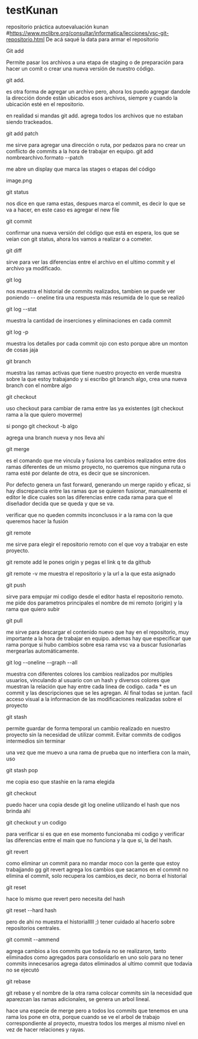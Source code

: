 # testKunan
repositorio práctica autoevaluación kunan
#https://www.mclibre.org/consultar/informatica/lecciones/vsc-git-repositorio.html De acá saqué la data para armar el repositorio

<!-- #git is the program to manage the source code
#github hosts a copy of that code and a repository (a central location in which data is stored and managed) online -->
<!-- 
 VSC makes the process of using Git and github easy. -->

 
Git add

Permite pasar los archivos a una etapa de staging o de preparación para hacer un comit o crear una nueva versión de nuestro código.

git add. 

es otra forma de agregar un archivo pero, ahora los puedo agregar dandole la dirección donde están ubicados esos archivos, siempre y cuando la ubicación esté en el repositorio.

en realidad si mandas git add. agrega todos los archivos que no estaban siendo trackeados.


git add patch

me sirve para agregar una dirección o ruta, por pedazos para no crear un conflicto de commits a la hora de trabajar en equipo.
git add nombrearchivo.formato --patch

me abre un display
que marca las stages o etapas del código

image.png


git status

nos dice en que rama estas, despues marca el commit, es decir lo que se va a hacer, en este caso es agregar el new file 

git commit
 

confirmar una nueva versión del código que está en espera, los que se veían con git status, ahora los vamos a realizar o a cometer.

git diff 

sirve para ver las diferencias entre el archivo en el ultimo commit y el archivo ya modificado.

git log 

nos muestra el historial de commits realizados, tambien se puede ver poniendo -- oneline
tira una respuesta más resumida de lo que se realizó

git log --stat

muestra la cantidad de inserciones y eliminaciones en cada commit

git log -p 

muestra los detalles por cada commit ojo con esto porque abre un monton de cosas jaja

git branch

muestra las ramas activas que tiene nuestro proyecto
en verde muestra sobre la que estoy trabajando y si escribo git branch algo, crea una nueva branch con el nombre algo


git checkout

uso checkout para cambiar de rama entre las ya existentes (git checkout rama a la que quiero moverme)

si pongo git checkout -b algo

agrega una branch nueva y nos lleva ahí


git merge

es el comando que me vincula y fusiona los cambios realizados entre dos ramas diferentes de un mismo proyecto, no queremos que ninguna ruta o rama esté por delante de otra, es decir que se sincronicen.

Por defecto genera un fast forward, generando un merge rapido y eficaz, si hay discrepancia entre las ramas que se quieren fusionar, manualmente el editor le dice cuales son las diferencias entre cada rama para que el diseñador decida que se queda y que se va.

verificar que no queden commits inconclusos 
ir a la rama con la que queremos hacer la fusión

git remote

me sirve para elegir el repositorio remoto con el que voy a trabajar en este proyecto.

git remote add le pones origin y pegas el link q te da github

git remote -v 
me muestra el repositorio y la url a la que esta asignado

git push 

sirve para empujar mi codigo desde el editor hasta el repositorio remoto.
me pide dos parametros principales el nombre de mi remoto (origin) 
y la rama que quiero subir

git pull

me sirve para descargar el contenido nuevo que hay en el repositorio, muy importante a la hora de trabajar en equipo.
ademas hay que especificar que rama porque si hubo cambios sobre esa rama vsc va a buscar fusionarlas mergearlas automáticamente.



git log --oneline --graph --all

muestra con diferentes colores los cambios realizados por multiples usuarios, vinculando al usuario con un hash y diversos colores que muestran la relación que hay entre cada linea de codigo.
cada * es un commit y las descripciones que se les agregan. Al final todas se juntan.
facil acceso visual a la informacion de las modificaciones realizadas sobre el proyecto

git stash

permite guardar de forma temporal un cambio realizado en nuestro proyecto sin la necesidad de utilizar commit.
Evitar commits de codigos intermedios sin terminar 

una vez que me muevo a una rama de prueba que no interfiera con la main, uso

git stash pop

me copia eso que stashie en la rama elegida


git checkout <hash>

puedo hacer una copia desde git log oneline utilizando el hash que nos brinda ahí

git checkout y un codigo 

para verificar si es que en ese momento funcionaba mi codigo y verificar las diferencias entre el main que no funciona y la que si, la del hash.

git revert

como eliminar un commit
para no mandar moco con la gente que estoy trabajjando gg
git revert agrega los cambios que sacamos en el commit  no elimina el commit, solo recupera los cambios,es decir, no borra el historial

git reset

hace lo mismo que revert pero necesita del hash

git reset --hard hash

pero de ahi no muestra el historialllll ;)
tener cuidado al hacerlo sobre repositorios centrales.


git commit --ammend

agrega cambios a los commits que todavia no se realizaron, tanto eliminados como agregados
para consolidarlo en uno solo para no tener commits innecesarios
agrega datos eliminados al ultimo commit que todavia no se ejecutó

git rebase

git rebase y el nombre de la otra rama 
colocar commits sin la necesidad que aparezcan las ramas adicionales, se genera un arbol lineal.

hace una especie de merge pero a todos los commits que tenemos en una rama los pone en otra, porque cuando se ve el arbol de trabajo correspondiente al proyecto, muestra todos los merges al mismo nivel en vez de hacer relaciones y rayas.


